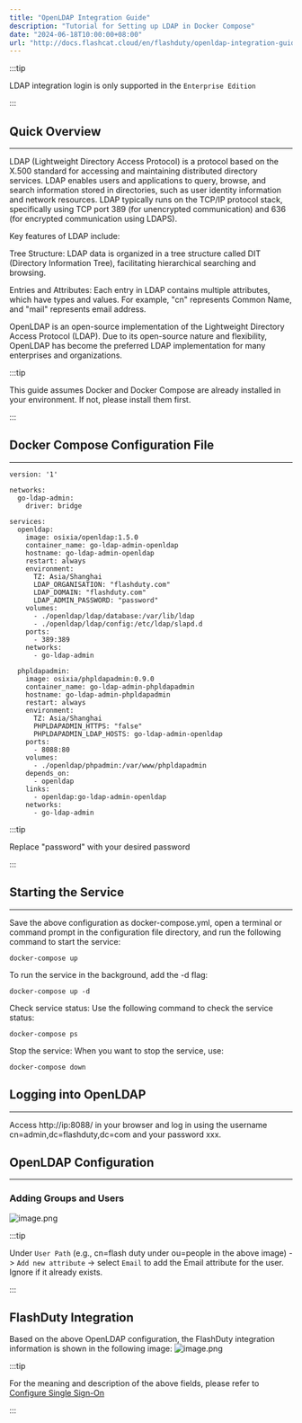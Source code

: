```yaml
---
title: "OpenLDAP Integration Guide"
description: "Tutorial for Setting up LDAP in Docker Compose"
date: "2024-06-18T10:00:00+08:00"
url: "http://docs.flashcat.cloud/en/flashduty/openldap-integration-guide?nav=01JCQ7A4N4WRWNXW8EWEHXCMF5"
---
```


:::tip

LDAP integration login is only supported in the `Enterprise Edition`

:::

## Quick Overview
---

LDAP (Lightweight Directory Access Protocol) is a protocol based on the X.500 standard for accessing and maintaining distributed directory services. LDAP enables users and applications to query, browse, and search information stored in directories, such as user identity information and network resources. LDAP typically runs on the TCP/IP protocol stack, specifically using TCP port 389 (for unencrypted communication) and 636 (for encrypted communication using LDAPS).

Key features of LDAP include:

Tree Structure: LDAP data is organized in a tree structure called DIT (Directory Information Tree), facilitating hierarchical searching and browsing.

Entries and Attributes: Each entry in LDAP contains multiple attributes, which have types and values. For example, "cn" represents Common Name, and "mail" represents email address.

OpenLDAP is an open-source implementation of the Lightweight Directory Access Protocol (LDAP). Due to its open-source nature and flexibility, OpenLDAP has become the preferred LDAP implementation for many enterprises and organizations.


:::tip

This guide assumes Docker and Docker Compose are already installed in your environment. If not, please install them first.

:::


## Docker Compose Configuration File
---
```
version: '1'

networks:
  go-ldap-admin:
    driver: bridge

services:
  openldap:
    image: osixia/openldap:1.5.0
    container_name: go-ldap-admin-openldap
    hostname: go-ldap-admin-openldap
    restart: always
    environment:
      TZ: Asia/Shanghai
      LDAP_ORGANISATION: "flashduty.com"
      LDAP_DOMAIN: "flashduty.com"
      LDAP_ADMIN_PASSWORD: "password"
    volumes:
      - ./openldap/ldap/database:/var/lib/ldap
      - ./openldap/ldap/config:/etc/ldap/slapd.d
    ports:
      - 389:389
    networks:
      - go-ldap-admin

  phpldapadmin:
    image: osixia/phpldapadmin:0.9.0
    container_name: go-ldap-admin-phpldapadmin
    hostname: go-ldap-admin-phpldapadmin
    restart: always
    environment:
      TZ: Asia/Shanghai
      PHPLDAPADMIN_HTTPS: "false"
      PHPLDAPADMIN_LDAP_HOSTS: go-ldap-admin-openldap
    ports:
      - 8088:80
    volumes:
      - ./openldap/phpadmin:/var/www/phpldapadmin
    depends_on:
      - openldap
    links:
      - openldap:go-ldap-admin-openldap
    networks:
      - go-ldap-admin

```

:::tip

Replace "password" with your desired password

:::

## Starting the Service
---
Save the above configuration as docker-compose.yml, open a terminal or command prompt in the configuration file directory, and run the following command to start the service:
```
docker-compose up
```

To run the service in the background, add the -d flag:
```
docker-compose up -d
```

Check service status:
Use the following command to check the service status:
```
docker-compose ps
```

Stop the service:
When you want to stop the service, use:
```
docker-compose down
```

## Logging into OpenLDAP
---
Access http://ip:8088/ in your browser and log in using the username cn=admin,dc=flashduty,dc=com and your password xxx.

## OpenLDAP Configuration
---
### Adding Groups and Users

![image.png](https://fcpub-1301667576.cos.ap-nanjing.myqcloud.com/flashduty/kb/ldap-add-group-user.png)


:::tip

Under `User Path` (e.g., cn=flash duty under ou=people in the above image) -> `Add new attribute` -> select `Email` to add the Email attribute for the user. Ignore if it already exists.

:::

## FlashDuty Integration
Based on the above OpenLDAP configuration, the FlashDuty integration information is shown in the following image:
![image.png](https://fcpub-1301667576.cos.ap-nanjing.myqcloud.com/flashduty/kb/ldap-duty-config.png)


:::tip

For the meaning and description of the above fields, please refer to [Configure Single Sign-On](https://docs.flashcat.cloud/en/flashduty/single-sign-on)

:::
